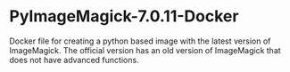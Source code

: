 # PyImageMagick-7.0.11-Docker
Docker file for creating a python based image with the latest version of ImageMagick.  The official version has an old version of ImageMagick that does not have advanced functions.

